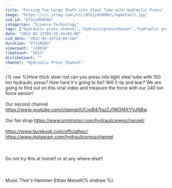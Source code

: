 ```yaml
---
title: "Forcing Too Large Shaft into Steel Tube with Hydraulic Press"
image: "https:\/\/i.ytimg.com\/vi\/bTojz4hNd0o\/hqdefault.jpg"
vid_id: "bTojz4hNd0o"
categories: "Science-Technology"
tags: ["Hydraulic press channel","hydraulicpresschannel","hydraulic press"]
date: "2022-02-21T03:55:34+03:00"
vid_date: "2022-02-19T14:04:58Z"
duration: "PT11M28S"
viewcount: "118634"
likeCount: "5813"
dislikeCount: ""
channel: "Hydraulic Press Channel"
---
```

{% raw %}How thick steel rod can you press into tight steel tube with 150 ton hydraulic press? How hard it's going to be? Will it rip and tear? We are going to find out on this viral video and measure the force with our 240 ton force sensor!<br /><br />Our second channel <a rel="nofollow" target="blank" href="https://www.youtube.com/channel/UCveB47lgzZJ1WOf4XYVJNBw">https://www.youtube.com/channel/UCveB47lgzZJ1WOf4XYVJNBw</a><br /><br />Our fan shop <a rel="nofollow" target="blank" href="https://www.printmotor.com/hydraulicpresschannel/">https://www.printmotor.com/hydraulicpresschannel/</a><br /><br /><a rel="nofollow" target="blank" href="https://www.facebook.com/officialhpc/">https://www.facebook.com/officialhpc/</a> <a rel="nofollow" target="blank" href="https://www.instagram.com/hydraulicpresschannel">https://www.instagram.com/hydraulicpresschannel</a><br /><br /><br /><br />Do not try this at home!! or at any where else!!<br /><br /><br /><br />Music Thor's Hammer-Ethan Meixell{% endraw %}
